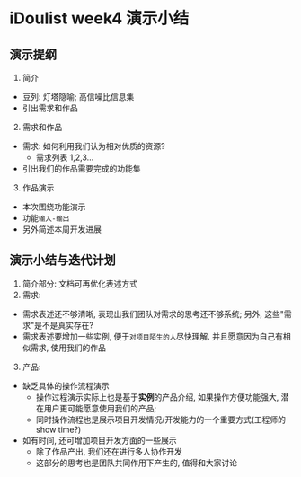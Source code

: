 # iDoulist week4 演示小结

## 演示提纲

1. 简介
  - 豆列: 灯塔隐喻; 高信噪比信息集
  - 引出需求和作品
2. 需求和作品
  - 需求: 如何利用我们认为相对优质的资源? 
    - 需求列表 1,2,3...
  - 引出我们的作品需要完成的功能集
3. 作品演示
  - 本次围绕功能演示
  - 功能`输入-输出`
  - 另外简述本周开发进展
  
## 演示小结与迭代计划
1. 简介部分: 文档可再优化表述方式
2. 需求:
  - 需求表述还不够清晰, 表现出我们团队对需求的思考还不够系统; 另外, 这些"需求"是不是真实存在?
  - 需求表述要增加一些实例, 便于`对项目陌生的人`尽快理解. 并且愿意因为自己有相似需求, 使用我们的作品
3. 产品:
  - 缺乏具体的操作流程演示
    - 操作过程演示实际上也是基于**实例**的产品介绍, 如果操作方便功能强大, 潜在用户更可能愿意使用我们的产品;
    - 同时操作流程也是展示项目开发情况/开发能力的一个重要方式(工程师的show time?)
  - 如有时间, 还可增加项目开发方面的一些展示
    - 除了作品产出, 我们还在进行多人协作开发
    - 这部分的思考也是团队共同作用下产生的, 值得和大家讨论
